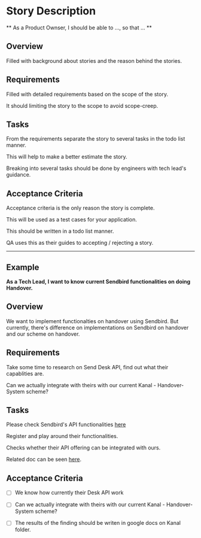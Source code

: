 # Story Description

** As a Product Ownser, I should be able to ..., so that ... **

## Overview

Filled with background about stories and the reason behind the stories.

## Requirements

Filled with detailed requirements based on the scope of the story.

It should limiting the story to the scope to avoid scope-creep.

## Tasks

From the requirements separate the story to several tasks in the todo list manner.

This will help to make a better estimate the story.

Breaking into several tasks should be done by engineers with tech lead's guidance.

## Acceptance Criteria

Acceptance criteria is the only reason the story is complete.

This will be used as a test cases for your application.

This should be written in a todo list manner.

QA uses this as their guides to accepting / rejecting a story.

---
## Example

**As a Tech Lead, I want to know current Sendbird functionalities on doing Handover.**

## Overview

We want to implement functionalties on handover using Sendbird. But currently, there's difference on implementations on Sendbird on handover and our scheme on handover.

## Requirements

Take some time to research on Send Desk API, find out what their capablities are.

Can we actually integrate with theirs with our current Kanal - Handover-System scheme?

## Tasks

Please check Sendbird's API functionalities [here](https://sendbird.com/docs/desk/v1/platform-api/guides/bot)

Register and play around their functionalities.

Checks whether their API offering can be integrated with ours.

Related doc can be seen [here](https://docs.google.com/document/d/1-p7VWgwZis-zJQAZRl4cGFdRrkz2yU4w50-0Tq-0wjg/edit).

## Acceptance Criteria

- [ ] We know how currently their Desk API work

- [ ] Can we actually integrate with theirs with our current Kanal - Handover-System scheme?

- [ ] The results of the finding should be writen in google docs on Kanal folder.